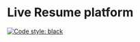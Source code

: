 # Live Resume platform
[![Code style: black](https://img.shields.io/badge/code%20style-black-000000.svg)](https://github.com/psf/black)
